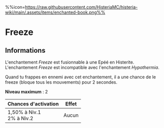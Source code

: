 %%icon=https://raw.githubusercontent.com/HisteriaMC/histeria-wiki/main/.assets/items/enchanted-book.png%%
# Freeze 

## Informations 
L'enchantement *Freeze* est fusionnable à une Epéé en Histerite. L'enchantement *Freeze* est incompatible avec l'enchantement *Hypothermia*.


Quand tu frappes en ennemi avec cet enchantement, il a une chance de le freeze (bloque tous les mouvements) pour 2 secondes.


**Niveau maximum** : 2

| Chances d'activation | Effet |
| -------------------- | ----- |
| 1,50% à Niv.1 <br> 2% à Niv.2 | Aucun | 